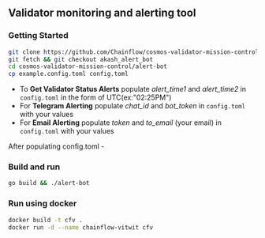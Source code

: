 ## Validator monitoring and alerting tool

### Getting Started

```bash
git clone https://github.com/Chainflow/cosmos-validator-mission-control.git
git fetch && git checkout akash_alert_bot
cd cosmos-validator-mission-control/alert-bot
cp example.config.toml config.toml
```
- To **Get Validator Status Alerts** populate *alert_time1* and *alert_time2* in `config.toml` in the form of UTC(ex:"02:25PM")
- For **Telegram Alerting** populate *chat_id* and *bot_token* in `config.toml` with your values
- For **Email Alerting** populate *token* and *to_email* (your email) in `config.toml` with your values

After populating config.toml -

### Build and run

```bash
go build && ./alert-bot
```

### Run using docker
```bash
docker build -t cfv .
docker run -d --name chainflow-vitwit cfv
```